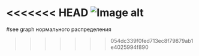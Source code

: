 <<<<<<< HEAD
![Image alt](https://github.com/Lukashevskiy/cppTasks/tree/master/taskforNetwork/analyzePing/graph.png)
=======
#see graph нормального распределения
>>>>>>> 054dc339f0fed713ec8f79879ab1e4025994f890
